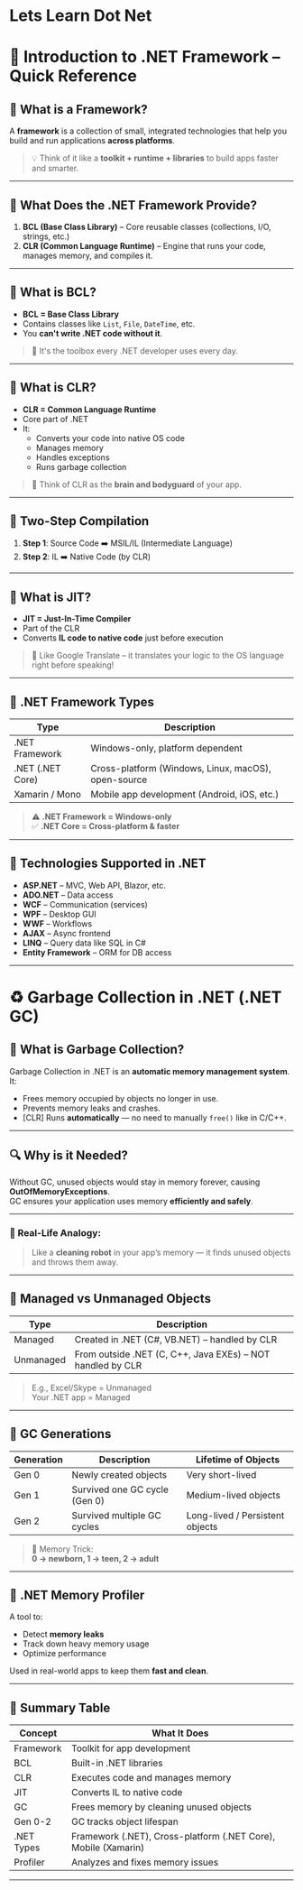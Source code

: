 # Lets Learn Dot Net

# 🧠 Introduction to .NET Framework – Quick Reference

## 🔹 What is a Framework?

A **framework** is a collection of small, integrated technologies that help you build and run applications **across platforms**.

> 💡 Think of it like a **toolkit + runtime + libraries** to build apps faster and smarter.

---

## 🔹 What Does the .NET Framework Provide?

1. **BCL (Base Class Library)** – Core reusable classes (collections, I/O, strings, etc.)
2. **CLR (Common Language Runtime)** – Engine that runs your code, manages memory, and compiles it.

---

## 🔸 What is BCL?

- **BCL = Base Class Library**
- Contains classes like `List`, `File`, `DateTime`, etc.
- You **can't write .NET code without it**.
  
> 🧰 It's the toolbox every .NET developer uses every day.

---

## 🔸 What is CLR?

- **CLR = Common Language Runtime**
- Core part of .NET
- It:
  - Converts your code into native OS code
  - Manages memory
  - Handles exceptions
  - Runs garbage collection

> 🧠 Think of CLR as the **brain and bodyguard** of your app.

---

## 🔸 Two-Step Compilation

1. **Step 1**: Source Code ➡️ MSIL/IL (Intermediate Language)
2. **Step 2**: IL ➡️ Native Code (by CLR)

---

## 🔸 What is JIT?

- **JIT = Just-In-Time Compiler**
- Part of the CLR
- Converts **IL code to native code** just before execution

> 🧩 Like Google Translate – it translates your logic to the OS language right before speaking!

---

## 🔸 .NET Framework Types

| Type            | Description                                                                 |
|-----------------|-----------------------------------------------------------------------------|
| .NET Framework  | Windows-only, platform dependent                                            |
| .NET (.NET Core) | Cross-platform (Windows, Linux, macOS), open-source                        |
| Xamarin / Mono  | Mobile app development (Android, iOS, etc.)                                 |

> ⚠️ **.NET Framework = Windows-only**  
> ✅ **.NET Core = Cross-platform & faster**

---

## 🔸 Technologies Supported in .NET

- **ASP.NET** – MVC, Web API, Blazor, etc.
- **ADO.NET** – Data access
- **WCF** – Communication (services)
- **WPF** – Desktop GUI
- **WWF** – Workflows
- **AJAX** – Async frontend
- **LINQ** – Query data like SQL in C#
- **Entity Framework** – ORM for DB access

---

# ♻️ Garbage Collection in .NET (.NET GC)

## 🔹 What is Garbage Collection?

Garbage Collection in .NET is an **automatic memory management system**. It:

- Frees memory occupied by objects no longer in use.
- Prevents memory leaks and crashes.
- [CLR] Runs **automatically** — no need to manually `free()` like in C/C++.

---

## 🔍 Why is it Needed?

Without GC, unused objects would stay in memory forever, causing **OutOfMemoryExceptions**.  
GC ensures your application uses memory **efficiently and safely**.

---
### 🧠 Real-Life Analogy:
> Like a **cleaning robot** in your app’s memory — it finds unused objects and throws them away.

---

## 🔸 Managed vs Unmanaged Objects

| Type          | Description                                       |
|---------------|---------------------------------------------------|
| Managed       | Created in .NET (C#, VB.NET) – handled by CLR     |
| Unmanaged     | From outside .NET (C, C++, Java EXEs) – NOT handled by CLR |

> E.g., Excel/Skype = Unmanaged  
> Your .NET app = Managed

---

## 🔸 GC Generations

| Generation | Description                    | Lifetime of Objects            |
|------------|--------------------------------|--------------------------------|
| Gen 0      | Newly created objects          | Very short-lived               |
| Gen 1      | Survived one GC cycle (Gen 0)  | Medium-lived objects           |
| Gen 2      | Survived multiple GC cycles    | Long-lived / Persistent objects|

> 🧠 Memory Trick:  
> **0 → newborn, 1 → teen, 2 → adult**

---

## 🔸 .NET Memory Profiler

A tool to:
- Detect **memory leaks**
- Track down heavy memory usage
- Optimize performance

Used in real-world apps to keep them **fast and clean**.

---

## 📌 Summary Table

| Concept     | What It Does                                                |
|-------------|-------------------------------------------------------------|
| Framework   | Toolkit for app development                                 |
| BCL         | Built-in .NET libraries                                     |
| CLR         | Executes code and manages memory                            |
| JIT         | Converts IL to native code                                  |
| GC          | Frees memory by cleaning unused objects                     |
| Gen 0-2     | GC tracks object lifespan                                   |
| .NET Types  | Framework (.NET), Cross-platform (.NET Core), Mobile (Xamarin) |
| Profiler    | Analyzes and fixes memory issues                            |

---

